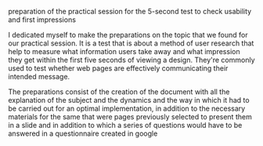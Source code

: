 preparation of the practical session for the 5-second test to check usability and first impressions

I dedicated myself to make the preparations on the topic that we found for our practical session. It is a test 
that is about a method of user research that help to measure what information users take away and what impression
 they get within the first five seconds of viewing a design. They're commonly used to test whether web pages are 
 effectively communicating their intended message.

The preparations consist of the creation of the document with all the explanation of the subject and the dynamics 
and the way in which it had to be carried out for an optimal implementation, in addition to the necessary materials
 for the same that were pages previously selected to present them in a slide and in addition to which a series of
  questions would have to be answered in a questionnaire created in google
